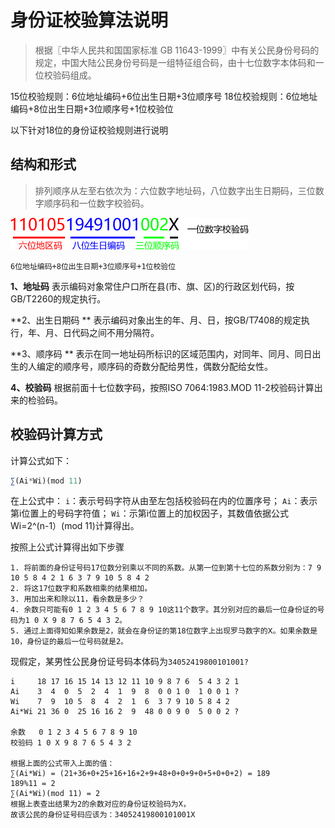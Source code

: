 # 身份证校验算法说明
>根据〖中华人民共和国国家标准 GB 11643-1999〗中有关公民身份号码的规定，中国大陆公民身份号码是一组特征组合码，由十七位数字本体码和一位校验码组成。

15位校验规则：6位地址编码+6位出生日期+3位顺序号
18位校验规则：6位地址编码+8位出生日期+3位顺序号+1位校验位

以下针对18位的身份证校验规则进行说明

## 结构和形式
> 排列顺序从左至右依次为：六位数字地址码，八位数字出生日期码，三位数字顺序码和一位数字校验码。

![idcard](./idcard.png)

`6位地址编码+8位出生日期+3位顺序号+1位校验位`

**1、地址码**
表示编码对象常住户口所在县(市、旗、区)的行政区划代码，按GB/T2260的规定执行。

**2、出生日期码 **
表示编码对象出生的年、月、日，按GB/T7408的规定执行，年、月、日代码之间不用分隔符。 

**3、顺序码 **
表示在同一地址码所标识的区域范围内，对同年、同月、同日出生的人编定的顺序号，顺序码的奇数分配给男性，偶数分配给女性。

**4、校验码**
根据前面十七位数字码，按照ISO 7064:1983.MOD 11-2校验码计算出来的检验码。

## 校验码计算方式
计算公式如下：
```javascript
∑(Ai*Wi)(mod 11)
```
在上公式中：
`i`：表示号码字符从由至左包括校验码在内的位置序号； 
`Ai`：表示第i位置上的号码字符值； 
`Wi`：示第i位置上的加权因子，其数值依据公式Wi=2^(n-1）(mod 11)计算得出。

按照上公式计算得出如下步骤

```
1. 将前面的身份证号码17位数分别乘以不同的系数。从第一位到第十七位的系数分别为：7 9 10 5 8 4 2 1 6 3 7 9 10 5 8 4 2
2. 将这17位数字和系数相乘的结果相加。
3. 用加出来和除以11，看余数是多少？
4. 余数只可能有0 1 2 3 4 5 6 7 8 9 10这11个数字。其分别对应的最后一位身份证的号码为1 0 X 9 8 7 6 5 4 3 2。
5. 通过上面得知如果余数是2，就会在身份证的第18位数字上出现罗马数字的Ⅹ。如果余数是10，身份证的最后一位号码就是2。
```

现假定，某男性公民身份证号码本体码为`34052419800101001?`
```
i     18 17 16 15 14 13 12 11 10 9 8 7 6  5 4 3 2 1
Ai    3  4  0  5  2  4  1  9  8  0 0 1 0  1 0 0 1 ?
Wi    7  9  10 5  8  4  2  1  6  3 7 9 10 5 8 4 2
Ai*Wi 21 36 0  25 16 16 2  9  48 0 0 9 0  5 0 0 2 ?

余数   0 1 2 3 4 5 6 7 8 9 10
校验码 1 0 X 9 8 7 6 5 4 3 2

根据上面的公式带入上面的值：
∑(Ai*Wi) = (21+36+0+25+16+16+2+9+48+0+0+9+0+5+0+0+2) = 189
189%11 = 2
∑(Ai*Wi)(mod 11) = 2
根据上表查出结果为2的余数对应的身份证校验码为X，
故该公民的身份证号码应该为：34052419800101001X
```
